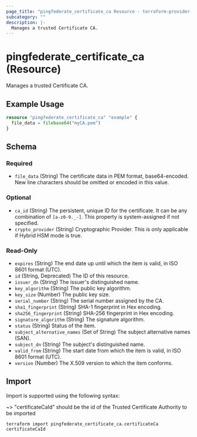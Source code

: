 ```yaml
---
page_title: "pingfederate_certificate_ca Resource - terraform-provider-pingfederate"
subcategory: ""
description: |-
  Manages a trusted Certificate CA.
---
```


# pingfederate_certificate_ca (Resource)

Manages a trusted Certificate CA.

## Example Usage

```terraform
resource "pingfederate_certificate_ca" "example" {
  file_data = filebase64("myCA.pem")
}
```

<!-- schema generated by tfplugindocs -->
## Schema

### Required

- `file_data` (String) The certificate data in PEM format, base64-encoded. New line characters should be omitted or encoded in this value.

### Optional

- `ca_id` (String) The persistent, unique ID for the certificate. It can be any combination of `[a-z0-9._-]`. This property is system-assigned if not specified.
- `crypto_provider` (String) Cryptographic Provider. This is only applicable if Hybrid HSM mode is true.

### Read-Only

- `expires` (String) The end date up until which the item is valid, in ISO 8601 format (UTC).
- `id` (String, Deprecated) The ID of this resource.
- `issuer_dn` (String) The issuer's distinguished name.
- `key_algorithm` (String) The public key algorithm.
- `key_size` (Number) The public key size.
- `serial_number` (String) The serial number assigned by the CA.
- `sha1_fingerprint` (String) SHA-1 fingerprint in Hex encoding.
- `sha256_fingerprint` (String) SHA-256 fingerprint in Hex encoding.
- `signature_algorithm` (String) The signature algorithm.
- `status` (String) Status of the item.
- `subject_alternative_names` (Set of String) The subject alternative names (SAN).
- `subject_dn` (String) The subject's distinguished name.
- `valid_from` (String) The start date from which the item is valid, in ISO 8601 format (UTC).
- `version` (Number) The X.509 version to which the item conforms.

## Import

Import is supported using the following syntax:

~> "certificateCaId" should be the id of the Trusted Certificate Authority to be imported

```shell
terraform import pingfederate_certificate_ca.certificateCa certificateCaId
```